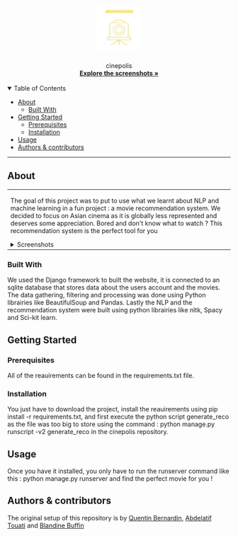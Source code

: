 <h1 align="center">
  <a href="https://github.com/Phebos/cinepolis">
    <!-- Please provide path to your logo here -->
    <img src="docs/images/logo.png" alt="Logo" width="100" height="100">
  </a>
</h1>

<div align="center">
  cinepolis
  <br />
  <a href="#about"><strong>Explore the screenshots »</strong></a>
  <br />
  <br />
</div>

<details open="open">
<summary>Table of Contents</summary>

- [About](#about)
  - [Built With](#built-with)
- [Getting Started](#getting-started)
  - [Prerequisites](#prerequisites)
  - [Installation](#installation)
- [Usage](#usage)
- [Authors & contributors](#authors--contributors)
</details>

---

## About

<table><tr><td>

The goal of this project was to put to use what we learnt about NLP and machine learning in a fun project : a movie recommendation system. We decided to focus on Asian cinema as it is globally less represented and deserves some appreciation.
Bored and don't know what to watch ? This recommendation system is the perfect tool for you

<details>
<summary>Screenshots</summary>
<br>

|      Homepage      |      Recommendation page      |
| :----------------: | :---------------------------: |
| <img src="docs/images/homepage.gif" title="Home Page" width="25%"> | <img src="docs/images/recommendation.gif" title="Login Page" width="25%"> |

</details>

</td></tr></table>

### Built With

We used the Django framework to built the website, it is connected to an sqlite database that stores data about the users account and the movies. The data gathering, filtering and processing was done using Python librairies like BeautifulSoup and Pandas. Lastly the NLP and the recommendation system were built using python librairies like nltk, Spacy and Sci-kit learn.

## Getting Started

### Prerequisites

All of the reauirements can be found in the requirements.txt file.

### Installation

You just have to download the project, install the reauirements using pip install -r requirements.txt, and first execute the python script generate_reco as the file was too big to store using the command : python manage.py runscript -v2 generate_reco in the cinepolis repository.

## Usage

 Once you have it installed, you only have to run the runserver command like this : python manage.py runserver and find the perfect movie for you !


## Authors & contributors

The original setup of this repository is by [Quentin Bernardin](https://github.com/Phebos), [Abdelatif Touati](https://github.com/Phebos) and [Blandine Buffin](https://github.com/Phebos)
